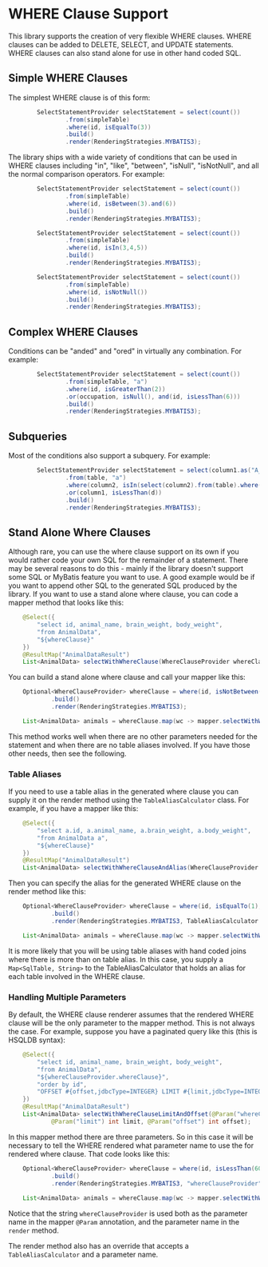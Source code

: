 # WHERE Clause Support

This library supports the creation of very flexible WHERE clauses.  WHERE clauses can be added to DELETE, SELECT,
and UPDATE statements.  WHERE clauses can also stand alone for use in other hand coded SQL.

## Simple WHERE Clauses

The simplest WHERE clause is of this form:

```java
        SelectStatementProvider selectStatement = select(count())
                .from(simpleTable)
                .where(id, isEqualTo(3))
                .build()
                .render(RenderingStrategies.MYBATIS3);
```

The library ships with a wide variety of conditions that can be used in WHERE clauses including
"in", "like", "between", "isNull", "isNotNull", and all the normal comparison operators.  For example:

```java
        SelectStatementProvider selectStatement = select(count())
                .from(simpleTable)
                .where(id, isBetween(3).and(6))
                .build()
                .render(RenderingStrategies.MYBATIS3);
```

```java
        SelectStatementProvider selectStatement = select(count())
                .from(simpleTable)
                .where(id, isIn(3,4,5))
                .build()
                .render(RenderingStrategies.MYBATIS3);
```

```java
        SelectStatementProvider selectStatement = select(count())
                .from(simpleTable)
                .where(id, isNotNull())
                .build()
                .render(RenderingStrategies.MYBATIS3);
```

## Complex WHERE Clauses

Conditions can be "anded" and "ored" in virtually any combination. For example:

```java
        SelectStatementProvider selectStatement = select(count())
                .from(simpleTable, "a")
                .where(id, isGreaterThan(2))
                .or(occupation, isNull(), and(id, isLessThan(6)))
                .build()
                .render(RenderingStrategies.MYBATIS3);
```

## Subqueries

Most of the conditions also support a subquery.  For example:

```java
        SelectStatementProvider selectStatement = select(column1.as("A_COLUMN1"), column2)
                .from(table, "a")
                .where(column2, isIn(select(column2).from(table).where(column2, isEqualTo(3))))
                .or(column1, isLessThan(d))
                .build()
                .render(RenderingStrategies.MYBATIS3);
```

## Stand Alone Where Clauses
Although rare, you can use the where clause support on its own if you would rather code your own SQL for the remainder
of a statement. There may be several reasons to do this - mainly if the library doesn't support some SQL or MyBatis
feature you want to use. A good example would be if you want to append other SQL to the generated SQL produced by the
library. If you want to use a stand alone where clause, you can code a mapper method that looks like this:

```java
    @Select({
        "select id, animal_name, brain_weight, body_weight",
        "from AnimalData",
        "${whereClause}"
    })
    @ResultMap("AnimalDataResult")
    List<AnimalData> selectWithWhereClause(WhereClauseProvider whereClause);
```

You can build a stand alone where clause and call your mapper like this:

```java
    Optional<WhereClauseProvider> whereClause = where(id, isNotBetween(10).and(60))
            .build()
            .render(RenderingStrategies.MYBATIS3);

    List<AnimalData> animals = whereClause.map(wc -> mapper.selectWithWhereClause(wc)).orElse(Collections.emptyList());
```
This method works well when there are no other parameters needed for the statement and when there are no table aliases
involved.  If you have those other needs, then see the following.

### Table Aliases
If you need to use a table alias in the generated where clause you can supply it on the render method using the
`TableAliasCalculator` class.  For example, if you have a mapper like this:

```java
    @Select({
        "select a.id, a.animal_name, a.brain_weight, a.body_weight",
        "from AnimalData a",
        "${whereClause}"
    })
    @ResultMap("AnimalDataResult")
    List<AnimalData> selectWithWhereClauseAndAlias(WhereClauseProvider whereClause);
```
Then you can specify the alias for the generated WHERE clause on the render method like this:

```java
    Optional<WhereClauseProvider> whereClause = where(id, isEqualTo(1), or(bodyWeight, isGreaterThan(1.0)))
            .build()
            .render(RenderingStrategies.MYBATIS3, TableAliasCalculator.of(animalData, "a"));

    List<AnimalData> animals = whereClause.map(wc -> mapper.selectWithWhereClauseAndAlias(wc)).orElse(Collections.emptyList());
```
It is more likely that you will be using table aliases with hand coded joins where there is more than on table alias.
In this case, you supply a `Map<SqlTable, String>` to the TableAliasCalculator that holds an alias for each table
involved in the WHERE clause.

### Handling Multiple Parameters
By default, the WHERE clause renderer assumes that the rendered WHERE clause will be the only parameter to the mapper
method. This is not always the case. For example, suppose you have a paginated query like this (this is HSQLDB syntax):

```java
    @Select({
        "select id, animal_name, brain_weight, body_weight",
        "from AnimalData",
        "${whereClauseProvider.whereClause}",
        "order by id",
        "OFFSET #{offset,jdbcType=INTEGER} LIMIT #{limit,jdbcType=INTEGER}"
    })
    @ResultMap("AnimalDataResult")
    List<AnimalData> selectWithWhereClauseLimitAndOffset(@Param("whereClauseProvider") WhereClauseProvider whereClause,
            @Param("limit") int limit, @Param("offset") int offset);
```

In this mapper method there are three parameters.  So in this case it will be necessary to tell the WHERE rendered what
parameter name to use the for rendered where clause.  That code looks like this:

```java
    Optional<WhereClauseProvider> whereClause = where(id, isLessThan(60))
            .build()
            .render(RenderingStrategies.MYBATIS3, "whereClauseProvider");
            
    List<AnimalData> animals = whereClause.map(wc -> mapper.selectWithWhereClauseLimitAndOffset(wc, 5, 15)).orElse(Collections.emptyList());
```
Notice that the string `whereClauseProvider` is used both as the parameter name in the mapper `@Param` annotation,
and the parameter name in the `render` method.

The render method also has an override that accepts a `TableAliasCalculator` and a parameter name.
